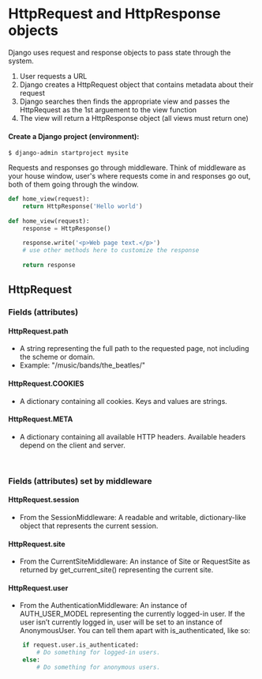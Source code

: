 # HttpRequest and HttpResponse objects

Django uses request and response objects to pass state through the system.

1. User requests a URL
2. Django creates a HttpRequest object that contains metadata about their request
3. Django searches then finds the appropriate view and passes the HttpRequest as the 1st arguement to the view function
4. The view will return a HttpResponse object (all views must return one)


#### Create a Django project (environment):
```
$ django-admin startproject mysite
```

Requests and responses go through middleware. Think of middleware as your house window, user's where requests come in and responses go out, both of them going through the window.
```python
def home_view(request):
    return HttpResponse('Hello world')
    
def home_view(request):
    response = HttpResponse()
    
    response.write('<p>Web page text.</p>')
    # use other methods here to customize the response
    
    return response
```
## HttpRequest
### Fields (attributes)
#### HttpRequest.path
- A string representing the full path to the requested page, not including the scheme or domain.
- Example: "/music/bands/the_beatles/"

#### HttpRequest.COOKIES
- A dictionary containing all cookies. Keys and values are strings.
    
#### HttpRequest.META
- A dictionary containing all available HTTP headers. Available headers depend on the client and server.

<br>

### Fields (attributes) set by middleware
#### HttpRequest.session
- From the SessionMiddleware: A readable and writable, dictionary-like object that represents the current session.

#### HttpRequest.site
- From the CurrentSiteMiddleware: An instance of Site or RequestSite as returned by get_current_site() representing the current site.

#### HttpRequest.user
- From the AuthenticationMiddleware: An instance of AUTH_USER_MODEL representing the currently logged-in user. If the user isn’t currently logged in, user will be set to an instance of AnonymousUser. You can tell them apart with is_authenticated, like so:
```python
    if request.user.is_authenticated:
        # Do something for logged-in users.
    else:
        # Do something for anonymous users.
```

<br>
